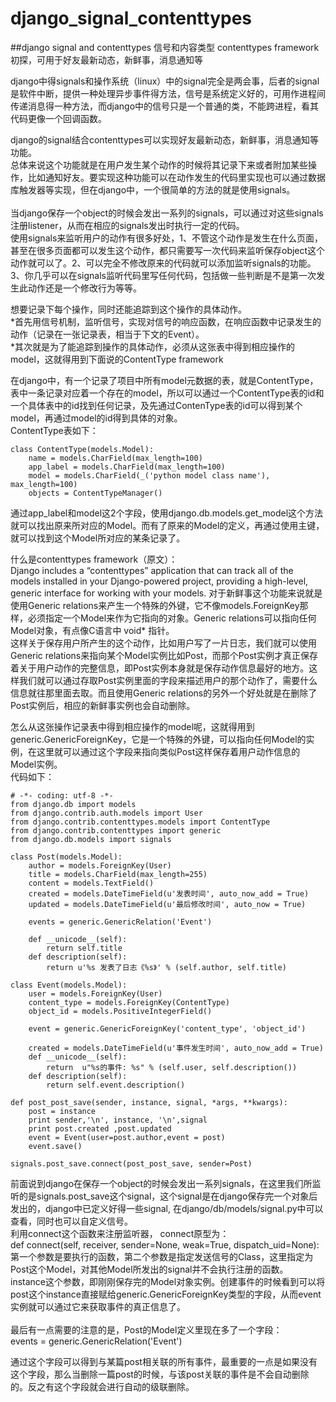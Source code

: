 # django_signal_contenttypes
##django signal and contenttypes 信号和内容类型 contenttypes framework初探，可用于好友最新动态，新鲜事，消息通知等<br>

django中得signals和操作系统（linux）中的signal完全是两会事，后者的signal是软件中断，提供一种处理异步事件得方法，信号是系统定义好的，可用作进程间传递消息得一种方法，而django中的信号只是一个普通的类，不能跨进程，看其代码更像一个回调函数。<br>

django的signal结合contenttypes可以实现好友最新动态，新鲜事，消息通知等功能。<br>
总体来说这个功能就是在用户发生某个动作的时候将其记录下来或者附加某些操作，比如通知好友。要实现这种功能可以在动作发生的代码里实现也可以通过数据库触发器等实现，但在django中，一个很简单的方法的就是使用signals。<br>
<br>
当django保存一个object的时候会发出一系列的signals，可以通过对这些signals注册listener，从而在相应的signals发出时执行一定的代码。<br>
使用signals来监听用户的动作有很多好处，1、不管这个动作是发生在什么页面，甚至在很多页面都可以发生这个动作，都只需要写一次代码来监听保存object这个动作就可以了。2、可以完全不修改原来的代码就可以添加监听signals的功能。3、你几乎可以在signals监听代码里写任何代码，包括做一些判断是不是第一次发生此动作还是一个修改行为等等。<br>

想要记录下每个操作，同时还能追踪到这个操作的具体动作。<br>
*首先用信号机制，监听信号，实现对信号的响应函数，在响应函数中记录发生的动作（记录在一张记录表，相当于下文的Event）。<br>
*其次就是为了能追踪到操作的具体动作，必须从这张表中得到相应操作的model，这就得用到下面说的ContentType framework

在django中，有一个记录了项目中所有model元数据的表，就是ContentType，表中一条记录对应着一个存在的model，所以可以通过一个ContentType表的id和一个具体表中的id找到任何记录，及先通过ContenType表的id可以得到某个model，再通过model的id得到具体的对象。<br>
ContentType表如下：<br>
```
class ContentType(models.Model):
    name = models.CharField(max_length=100)
    app_label = models.CharField(max_length=100)
    model = models.CharField(_('python model class name'), max_length=100)
    objects = ContentTypeManager()
```
通过app_label和model这2个字段，使用django.db.models.get_model这个方法就可以找出原来所对应的Model。而有了原来的Model的定义，再通过使用主键，就可以找到这个Model所对应的某条记录了。<br>

什么是contenttypes framework（原文）：<br>
Django includes a “contenttypes” application that can track all of the models installed in your Django-powered project, providing a high-level, generic interface for working with your models.
对于新鲜事这个功能来说就是使用Generic relations来产生一个特殊的外键，它不像models.ForeignKey那样，必须指定一个Model来作为它指向的对象。Generic relations可以指向任何Model对象，有点像C语言中 void* 指针。<br>
这样关于保存用户所产生的这个动作，比如用户写了一片日志，我们就可以使用Generic relations来指向某个Model实例比如Post，而那个Post实例才真正保存着关于用户动作的完整信息，即Post实例本身就是保存动作信息最好的地方。这样我们就可以通过存取Post实例里面的字段来描述用户的那个动作了，需要什么信息就往那里面去取。而且使用Generic relations的另外一个好处就是在删除了Post实例后，相应的新鲜事实例也会自动删除。<br>

怎么从这张操作记录表中得到相应操作的model呢，这就得用到generic.GenericForeignKey，它是一个特殊的外键，可以指向任何Model的实例，在这里就可以通过这个字段来指向类似Post这样保存着用户动作信息的Model实例。<br>
代码如下：<br>
```
# -*- coding: utf-8 -*-
from django.db import models
from django.contrib.auth.models import User
from django.contrib.contenttypes.models import ContentType
from django.contrib.contenttypes import generic
from django.db.models import signals

class Post(models.Model):
    author = models.ForeignKey(User)
    title = models.CharField(max_length=255)
    content = models.TextField()
    created = models.DateTimeField(u'发表时间', auto_now_add = True)
    updated = models.DateTimeField(u'最后修改时间', auto_now = True)
    
    events = generic.GenericRelation('Event')

    def __unicode__(self):
        return self.title
    def description(self):
        return u'%s 发表了日志《%s》' % (self.author, self.title)
  
class Event(models.Model):
    user = models.ForeignKey(User)
    content_type = models.ForeignKey(ContentType)
    object_id = models.PositiveIntegerField()
    
    event = generic.GenericForeignKey('content_type', 'object_id')
    
    created = models.DateTimeField(u'事件发生时间', auto_now_add = True)
    def __unicode__(self):
        return  u"%s的事件: %s" % (self.user, self.description())
    def description(self):
        return self.event.description()
        
def post_post_save(sender, instance, signal, *args, **kwargs):
    post = instance
    print sender,'\n', instance, '\n',signal
    print post.created ,post.updated
    event = Event(user=post.author,event = post)
    event.save()
    
signals.post_save.connect(post_post_save, sender=Post)
```
前面说到django在保存一个object的时候会发出一系列signals，在这里我们所监听的是signals.post_save这个signal，这个signal是在django保存完一个对象后发出的，django中已定义好得一些signal, 在django/db/models/signal.py中可以查看，同时也可以自定义信号。
<br>利用connect这个函数来注册监听器， connect原型为：<br>
def connect(self, receiver, sender=None, weak=True, dispatch_uid=None):<br> 第一个参数是要执行的函数，第二个参数是指定发送信号的Class，这里指定为Post这个Model，对其他Model所发出的signal并不会执行注册的函数。<br>
instance这个参数，即刚刚保存完的Model对象实例。创建事件的时候看到可以将post这个instance直接赋给generic.GenericForeignKey类型的字段，从而event实例就可以通过它来获取事件的真正信息了。<br>
<br>
最后有一点需要的注意的是，Post的Model定义里现在多了一个字段：<br>
    events = generic.GenericRelation('Event') 

通过这个字段可以得到与某篇post相关联的所有事件，最重要的一点是如果没有这个字段，那么当删除一篇post的时候，与该post关联的事件是不会自动删除的。反之有这个字段就会进行自动的级联删除。





